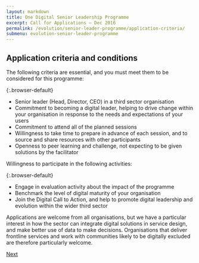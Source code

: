 ```yaml
---
layout: markdown
title: One Digital Senior Leadership Programme
excerpt: Call for Applications – Dec 2016
permalink: /evolution/senior-leader-programme/application-criteria/
submenu: evolution-senior-leader-programme
---
```


## Application criteria and conditions

The following criteria are essential, and you must meet them to be considered for this programme:

{:.browser-default}
*	Senior leader (Head, Director, CEO) in a third sector organisation
*	Commitment to becoming a digital leader, helping to drive change within your organisation in response to the needs and expectations of your users
*	Commitment to attend all of the planned sessions
*	Willingness to take time to prepare in advance of each session, and to source and share resources with other participants 
*	Openness to peer learning and challenge, not expecting to be given solutions by the facilitator 

Willingness to participate in the following activities:

{:.browser-default}
* Engage in evaluation activity about the impact of the programme 
* Benchmark the level of digital maturity of your organisation 
* Join the Digital Call to Action, and help to promote digital leadership and evolution within the wider third sector

Applications are welcome from all organisations, but we have a particular interest in how the sector can integrate digital solutions in service design, and make better use of data to make decisions. Organisations that deliver frontline services and work with communities likely to be digitally excluded are therefore particularly welcome. 

<div class="section headingless">
    <a href="evolution/senior-leader-programme/apply-now/" class="btn right">
        <i class="fa fa-pull-right fa-chevron-right"></i>
        Next
    </a>
</div>
